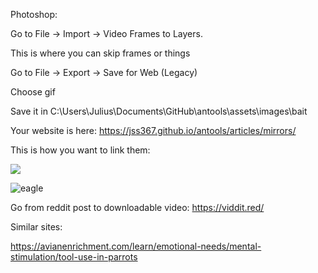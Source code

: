

Photoshop:

Go to File → Import → Video Frames to Layers.

This is where you can skip frames or things

Go to File → Export → Save for Web (Legacy)

Choose gif


Save it in
C:\Users\Julius\Documents\GitHub\antools\assets\images\bait


Your website is here: https://jss367.github.io/antools/articles/mirrors/


This is how you want to link them:

<img src='https://github.com/jss367/antools/blob/gh-pages-2.3.4/assets/images/cat.gif?raw=true' />

![eagle]({{site.baseurl}}/assets/images/mirrors/eagle_looking_at_reflection.jpg "Picture of an eagle")



Go from reddit post to downloadable video: https://viddit.red/


Similar sites:

https://avianenrichment.com/learn/emotional-needs/mental-stimulation/tool-use-in-parrots